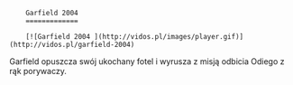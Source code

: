 
        Garfield 2004 
        =============
        
        [![Garfield 2004 ](http://vidos.pl/images/player.gif)](http://vidos.pl/garfield-2004)
        
        
 Garfield opuszcza swój ukochany fotel i wyrusza z misją odbicia Odiego z rąk porywaczy.
    